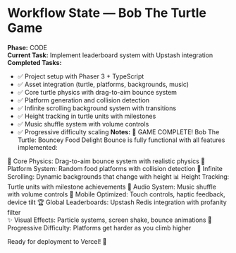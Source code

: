# Workflow State — Bob The Turtle Game
**Phase:** CODE  
**Current Task:** Implement leaderboard system with Upstash integration  
**Completed Tasks:**
- ✅ Project setup with Phaser 3 + TypeScript
- ✅ Asset integration (turtle, platforms, backgrounds, music)
- ✅ Core turtle physics with drag-to-aim bounce system
- ✅ Platform generation and collision detection
- ✅ Infinite scrolling background system with transitions
- ✅ Height tracking in turtle units with milestones
- ✅ Music shuffle system with volume controls
- ✅ Progressive difficulty scaling
**Notes:** 🎉 GAME COMPLETE! Bob The Turtle: Bouncey Food Delight Bounce is fully functional with all features implemented:

🐢 Core Physics: Drag-to-aim bounce system with realistic physics
🍎 Platform System: Random food platforms with collision detection
🌊 Infinite Scrolling: Dynamic backgrounds that change with height
📊 Height Tracking: Turtle units with milestone achievements
🎵 Audio System: Music shuffle with volume controls
📱 Mobile Optimized: Touch controls, haptic feedback, device tilt
🏆 Global Leaderboards: Upstash Redis integration with profanity filter  
✨ Visual Effects: Particle systems, screen shake, bounce animations
🔄 Progressive Difficulty: Platforms get harder as you climb higher

Ready for deployment to Vercel! 🚀


